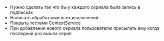  - Нужно сделать так что бы у каждого сериала была запись в подписках
 - Написать обработчики всех исключений
 - Покрыть тестами ContextService
 - При добавлении нового сериала пользователю присылать ему когда последний раз вышла серия